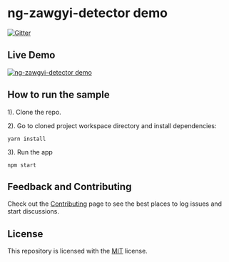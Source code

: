 # ng-zawgyi-detector demo

[![Gitter](https://badges.gitter.im/myanmartools/community.svg)](https://gitter.im/myanmartools/community?utm_source=badge&utm_medium=badge&utm_campaign=pr-badge)

## Live Demo

[![ng-zawgyi-detector demo](https://ng-zawgyi-detector-demo.myanmartools.org/assets/images/v1/screenshot.jpg)](https://ng-zawgyi-detector-demo.myanmartools.org)

## How to run the sample

1). Clone the repo.

2). Go to cloned project workspace directory and install dependencies:

```shell
yarn install
```

3). Run the app

```shell
npm start
```

## Feedback and Contributing

Check out the [Contributing](https://github.com/myanmartools/ng-zawgyi-detector/blob/master/CONTRIBUTING.md) page to see the best places to log issues and start discussions.

## License

This repository is licensed with the [MIT](https://github.com/myanmartools/ng-zawgyi-detector/blob/master/LICENSE) license.